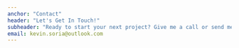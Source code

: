 ```yaml
---
anchor: "Contact"
header: "Let's Get In Touch!"
subheader: "Ready to start your next project? Give me a call or send me an email and I will get back to you as soon as possible!"
email: kevin.soria@outlook.com
---
```


